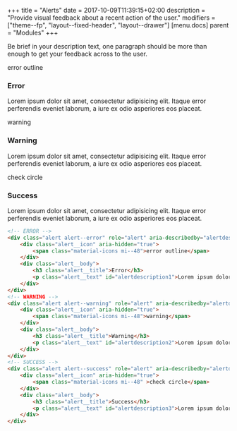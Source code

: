 +++
title = "Alerts"
date = 2017-10-09T11:39:15+02:00
description = "Provide visual feedback about a recent action of the user."
modifiers = ["theme--fp", "layout--fixed-header", "layout--drawer"]
[menu.docs]
parent = "Modules"
+++

Be brief in your description text, one paragraph should be more than enough to get your feedback across to the user.

<div class="fp-example">
	<div class="alert alert--error" role="alert" aria-describedby="alertdescription1" aria-live="assertive">
		<div class="alert__icon" aria-hidden="true">
			<span class="material-icons mi--48">error outline</span>
		</div>
		<div class="alert__body">
			<h3 class="alert__title">Error</h3>
			<p class="alert__text" id="alertdescription1">Lorem ipsum dolor sit amet, consectetur adipisicing elit. Itaque error perferendis eveniet laborum, a iure ex odio asperiores eos placeat.</p>
		</div>
	</div>
	<div class="alert alert--warning" role="alert" aria-describedby="alertdescription2" aria-live="assertive">
		<div class="alert__icon" aria-hidden="true">
			<span class="material-icons mi--48">warning</span>
		</div>
		<div class="alert__body">
			<h3 class="alert__title">Warning</h3>
			<p class="alert__text" id="alertdescription2">Lorem ipsum dolor sit amet, consectetur adipisicing elit. Itaque error perferendis eveniet laborum, a iure ex odio asperiores eos placeat.</p>
		</div>
	</div>
	<div class="alert alert--success" role="alert" aria-describedby="alertdescription3" aria-live="polite">
		<div class="alert__icon" aria-hidden="true">
			<span class="material-icons mi--48" >check circle</span>
		</div>
		<div class="alert__body">
			<h3 class="alert__title">Success</h3>
			<p class="alert__text" id="alertdescription3">Lorem ipsum dolor sit amet, consectetur adipisicing elit. Itaque error perferendis eveniet laborum, a iure ex odio asperiores eos placeat.</p>
		</div>
	</div>
</div>

```html
<!-- ERROR -->
<div class="alert alert--error" role="alert" aria-describedby="alertdescription1" aria-live="assertive">
	<div class="alert__icon" aria-hidden="true">
		<span class="material-icons mi--48">error outline</span>
	</div>
	<div class="alert__body">
		<h3 class="alert__title">Error</h3>
		<p class="alert__text" id="alertdescription1">Lorem ipsum dolor sit amet, consectetur adipisicing elit. Itaque error perferendis eveniet laborum, a iure ex odio asperiores eos placeat.</p>
	</div>
</div>
<!-- WARNING -->
<div class="alert alert--warning" role="alert" aria-describedby="alertdescription2" aria-live="assertive">
	<div class="alert__icon" aria-hidden="true">
		<span class="material-icons mi--48">warning</span>
	</div>
	<div class="alert__body">
		<h3 class="alert__title">Warning</h3>
		<p class="alert__text" id="alertdescription2">Lorem ipsum dolor sit amet, consectetur adipisicing elit. Itaque error perferendis eveniet laborum, a iure ex odio asperiores eos placeat.</p>
	</div>
</div>
<!-- SUCCESS -->
<div class="alert alert--success" role="alert" aria-describedby="alertdescription3" aria-live="polite">
	<div class="alert__icon" aria-hidden="true">
		<span class="material-icons mi--48" >check circle</span>
	</div>
	<div class="alert__body">
		<h3 class="alert__title">Success</h3>
		<p class="alert__text" id="alertdescription3">Lorem ipsum dolor sit amet, consectetur adipisicing elit. Itaque error perferendis eveniet laborum, a iure ex odio asperiores eos placeat.</p>
	</div>
</div>
```



